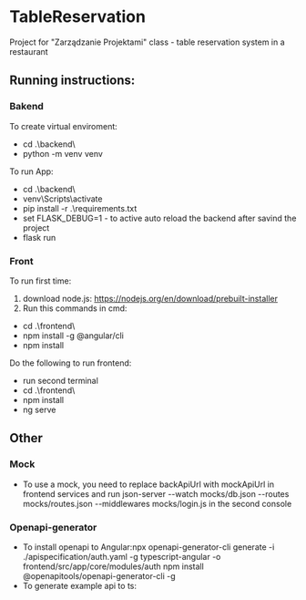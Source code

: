 # TableReservation
Project for "Zarządzanie Projektami" class - table reservation system in a restaurant

## Running instructions:
### Bakend
To create virtual enviroment:
-  cd .\backend\
- python -m venv venv

To run App:
-  cd .\backend\
-  venv\Scripts\activate
-  pip install -r .\requirements.txt
-  set FLASK_DEBUG=1 - to active auto reload the backend after savind the project
-  flask run

### Front
To run first time:
1. download node.js:
https://nodejs.org/en/download/prebuilt-installer
2. Run this commands in cmd:
- cd .\frontend\
- npm install -g @angular/cli
- npm install 

Do the following to run frontend:
-  run second terminal
-  cd .\frontend\
-  npm install 
-  ng serve 

## Other

### Mock
- To use a mock, you need to replace backApiUrl with mockApiUrl in frontend services and run json-server --watch mocks/db.json --routes mocks/routes.json --middlewares mocks/login.js in the second console 

### Openapi-generator
- To install openapi to Angular:npx openapi-generator-cli generate -i ./apispecification/auth.yaml -g typescript-angular -o frontend/src/app/core/modules/auth  npm install @openapitools/openapi-generator-cli -g 
- To generate example api to ts:  
